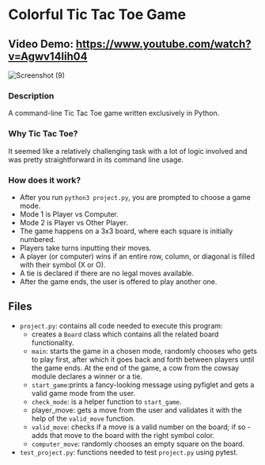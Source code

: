 # Colorful Tic Tac Toe Game
## Video Demo: https://www.youtube.com/watch?v=Agwv14lih04
![Screenshot (9)](https://github.com/JuliaMaxy/tic_tac_toe/assets/121096183/a6a16951-8341-4004-a6a6-6a388a89c277)
### Description
A command-line Tic Tac Toe game written exclusively in Python.
### Why Tic Tac Toe?
It seemed like a relatively challenging task with a lot of logic involved and was pretty straightforward in its command line usage.
### How does it work?
- After you run `python3 project.py`, you are prompted to choose a game mode.
- Mode 1 is Player vs Computer.
- Mode 2 is Player vs Other Player.
- The game happens on a 3x3 board, where each square is initially numbered.
- Players take turns inputting their moves.
- A player (or computer) wins if an entire row, column, or diagonal is filled with their symbol (X or O).
- A tie is declared if there are no legal moves available.
- After the game ends, the user is offered to play another one.
## Files
- `project.py`: contains all code needed to execute this program:
    - creates a `Board` class which contains all the related board  functionality.
    - `main`: starts the game in a chosen mode, randomly chooses who gets to play first, after which it goes back and forth between players until the game ends. At the end of the game, a cow from the cowsay module declares a winner or a tie.
    - `start_game`:prints a fancy-looking message using pyfiglet and gets a valid game mode from the user.
    - `check_mode`: is a helper function to `start_game`.
    - player_move: gets a move from the user and validates it with the help of the `valid_move` function.
    - `valid_move`:  checks if a move is a valid number on the board; if so - adds that move to the board with the right symbol color.
    - `computer_move`: randomly chooses an empty square on the board.
- `test_project.py`: functions needed to test `project.py` using pytest.
